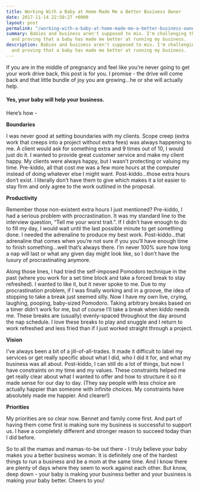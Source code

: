 ```yaml
---
title: Working With a Baby at Home Made Me a Better Business Owner
date: 2017-11-14 22:50:27 +0000
layout: post
permalink: "/working-with-a-baby-at-home-made-me-a-better-business-owner/"
summary: Babies and business aren't supposed to mix. I'm challenging this assumption
  and proving that a baby has made me better at running my business.
description: Babies and business aren't supposed to mix. I'm challenging this assumption
  and proving that a baby has made me better at running my business.
---
```

If you are in the middle of pregnancy and feel like you’re never going to get your work drive back, this post is for you. I promise - the drive will come back and that little bundle of joy you are growing...he or she will actually help.

#### Yes, your baby will help your business.

Here’s how - 

**Boundaries**

I was never good at setting boundaries with my clients. Scope creep (extra work that creeps into a project without extra fees) was always happening to me. A client would ask for something extra and 9 times out of 10, I would just do it. I wanted to provide great customer service and make my client happy. My clients were always happy, but I wasn’t protecting or valuing my time. Pre-kiddo, all that cost me was a few more hours at the computer instead of doing whatever else I might want. Post-kiddo...those extra hours don’t exist. I literally don’t have them to give which makes it a lot easier to stay firm and only agree to the work outlined in the proposal. 

**Productivity**

Remember those non-existent extra hours I just mentioned? Pre-kiddo, I had a serious problem with procrastination. It was my standard line to the interview question, “Tell me your worst trait.”. If I didn’t have enough to do to fill my day, I would wait until the last possible minute to get something done. I needed the adrenaline to produce my best work. Post-kiddo...that adrenaline that comes when you’re not sure if you you’ll have enough time to finish something...well that’s always there. I’m never 100% sure how long a nap will last or what any given day might look like, so I don’t have the luxury of procrastinating anymore.

Along those lines, I had tried the self-imposed Pomodoro technique in the past (where you work for a set time block and take a forced break to stay refreshed). I wanted to like it, but it never spoke to me. Due to my procrastination problem, if I was finally working and in a groove, the idea of stopping to take a break just seemed silly. Now I have my own live, crying, laughing, pooping, baby-sized Pomodoro. Taking arbitrary breaks based on a timer didn’t work for me, but of course I’ll take a break when kiddo needs me. These breaks are (usually) evenly-spaced throughout the day around the nap schedule. I love these breaks to play and snuggle and I return to work refreshed and less fried than if I just worked straight through a project.

**Vision**

I’ve always been a bit of a jill-of-all-trades. It made it difficult to label my services or get really specific about what I did, who I did it for, and what my business was all about. Post-kiddo, I can still do a lot of things, but now I have constraints on my time and my values. These constraints helped me get really clear about what I wanted to offer and how to structure it so it made sense for our day to day. (They say people with less choice are actually happier than someone with infinite choices. My constraints have absolutely made me happier. And clearer!)

**Priorities**

My priorities are so clear now. Bennet and family come first. And part of having them come first is making sure my business is successful to support us. I have a completely different and stronger reason to succeed today than I did before.

So to all the mamas and mamas-to-be out there - I truly believe your baby makes you a better business woman. It is definitely one of the hardest things to run a business and be a mom at the same time. And I know there are plenty of days where they seem to work against each other. But know, deep down - your baby is making your business better and your business is making your baby better. Cheers to you!